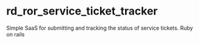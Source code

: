 # rd_ror_service_ticket_tracker
Simple SaaS for submitting and tracking the status of service tickets. Ruby on rails

